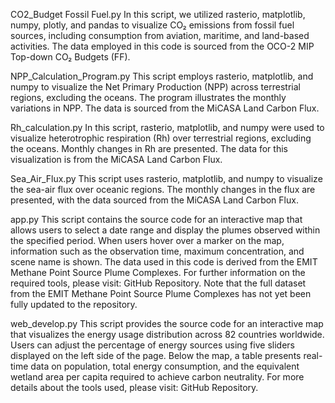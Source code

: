 CO2_Budget Fossil Fuel.py
In this script, we utilized rasterio, matplotlib, numpy, plotly, and pandas to visualize CO₂ emissions from fossil fuel sources, including consumption from aviation, maritime, and land-based activities. The data employed in this code is sourced from the OCO-2 MIP Top-down CO₂ Budgets (FF).

NPP_Calculation_Program.py
This script employs rasterio, matplotlib, and numpy to visualize the Net Primary Production (NPP) across terrestrial regions, excluding the oceans. The program illustrates the monthly variations in NPP. The data is sourced from the MiCASA Land Carbon Flux.

Rh_calculation.py
In this script, rasterio, matplotlib, and numpy were used to visualize heterotrophic respiration (Rh) over terrestrial regions, excluding the oceans. Monthly changes in Rh are presented. The data for this visualization is from the MiCASA Land Carbon Flux.

Sea_Air_Flux.py
This script uses rasterio, matplotlib, and numpy to visualize the sea-air flux over oceanic regions. The monthly changes in the flux are presented, with the data sourced from the MiCASA Land Carbon Flux.

app.py
This script contains the source code for an interactive map that allows users to select a date range and display the plumes observed within the specified period. When users hover over a marker on the map, information such as the observation time, maximum concentration, and scene name is shown. The data used in this code is derived from the EMIT Methane Point Source Plume Complexes. For further information on the required tools, please visit: GitHub Repository. Note that the full dataset from the EMIT Methane Point Source Plume Complexes has not yet been fully updated to the repository.

web_develop.py
This script provides the source code for an interactive map that visualizes the energy usage distribution across 82 countries worldwide. Users can adjust the percentage of energy sources using five sliders displayed on the left side of the page. Below the map, a table presents real-time data on population, total energy consumption, and the equivalent wetland area per capita required to achieve carbon neutrality. For more details about the tools used, please visit: GitHub Repository.
